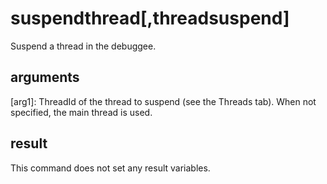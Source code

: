 # suspendthread[,threadsuspend]
Suspend a thread in the debuggee.

## arguments 
[arg1]: ThreadId of the thread to suspend (see the Threads tab). When not specified, the main thread is used. 

## result
This command does not set any result variables.
